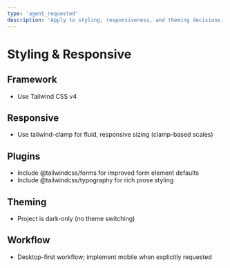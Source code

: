 ```yaml
---
type: 'agent_requested'
description: 'Apply to styling, responsiveness, and theming decisions.'
---
```


# Styling & Responsive

## Framework

-   Use Tailwind CSS v4

## Responsive

-   Use tailwind-clamp for fluid, responsive sizing (clamp-based scales)

## Plugins

-   Include @tailwindcss/forms for improved form element defaults
-   Include @tailwindcss/typography for rich prose styling

## Theming

-   Project is dark-only (no theme switching)

## Workflow

-   Desktop-first workflow; implement mobile when explicitly requested
